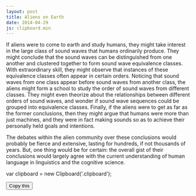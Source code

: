```yaml
---
layout: post
title: Aliens on Earth
date: 2014-04-29
js: clipboard.min
---
```


If aliens were to come to earth and study humans, they might take interest in the large class of sound waves that humans ordinarily produce. They might conclude that the sound waves can be distinguished from one another and clustered together to form sound wave equivalence classes. With extraordinary skill, they might observe that instances of these equivalence classes often appear in certain orders. Noticing that sound waves from one class appear before sound waves from another class, the aliens might form a school to study the order of sound waves from different classes. They might even theorize about the relationships between different orders of sound waves, and wonder if sound wave sequences could be grouped into equivalence classes. Finally, if the aliens were to get as far as the former conclusions, then they might argue that humans were more than just machines, and they were in fact making sounds so as to achieve their personally held goals and intentions. 

The debates within the alien community over these conclusions would probably be fierce and extensive, lasting for hundreds, if not thousands of years. But, one thing would be for certain: the overall gist of their conclusions would largely agree with the current understanding of human language in linguistics and the cognitive science.

<p> var clipboard = new Clipboard('.clipboard'); </p>
<button class="clipboard"
   data-clipboard-text="This will be copied">
  Copy this
</button>


	
